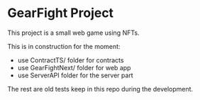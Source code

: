 # GearFight Project

This project is a small web game using NFTs.

This is in construction for the moment:
- use ContractTS/ folder for contracts
- use GearFightNext/ folder for web app
- use ServerAPI folder for the server part

The rest are old tests keep in this repo during the development.